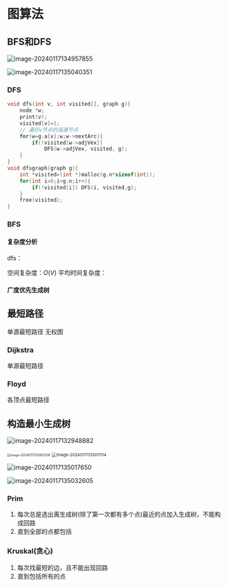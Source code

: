 # 图算法

## BFS和DFS

![image-20240117134957855](./images/image-20240117134957855.png)

![image-20240117135040351](./images/image-20240117135040351.png)

### DFS

```c++
void dfs(int v, int visited[], graph g){
    node *w;
    print(v);
    visited[v]=1;
    // 遍历v节点的连通节点
    for(w=g.a[v];w;w->nextArc){
        if(!visited[w->adjVex])
            DFS(w->adjVex, visited, g);
    }
}
void dfsgraph(graph g){
    int *visited=(int *)malloc(g.n*sizeof(int));
    for(int i=0;i<g.n;i++){
        if(!visited[i]) DFS(i, visited,g);
    }
    free(visited);
}
```



### BFS



#### 复杂度分析

dfs：

空间复杂度：$O(V)$
平均时间复杂度：

#### 广度优先生成树



## 最短路径

单源最短路径
无权图

### Dijkstra

单源最短路径



### Floyd

各顶点最短路径



## 构造最小生成树

![image-20240117132948882](./images/image-20240117132948882.png)

<img src="./images/image-20240117132953338.png" alt="image-20240117132953338" style="zoom:50%;" />

<img src="./images/image-20240117133011114.png" alt="image-20240117133011114" style="zoom:67%;" />



![image-20240117135017650](./images/image-20240117135017650.png)

![image-20240117135032605](./images/image-20240117135032605.png)

### Prim

1. 每次总是选出离生成树(除了第一次都有多个点)最近的点加入生成树，不能构成回路
2. 直到全部的点都包括

### Kruskal(贪心)

1. 每次找最短的边，且不能出现回路
2. 直到包括所有的点
